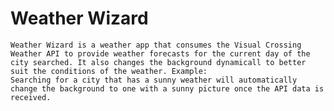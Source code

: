 # Weather Wizard
    Weather Wizard is a weather app that consumes the Visual Crossing Weather API to provide weather forecasts for the current day of the city searched. It also changes the background dynamicall to better suit the conditions of the weather. Example:
    Searching for a city that has a sunny weather will automatically change the background to one with a sunny picture once the API data is received.
